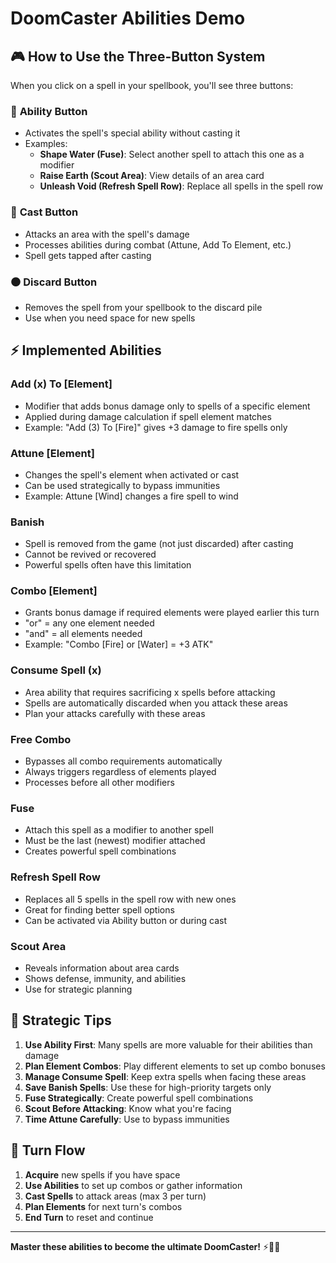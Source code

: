 # DoomCaster Abilities Demo

## 🎮 How to Use the Three-Button System

When you click on a spell in your spellbook, you'll see three buttons:

### 🔵 **Ability Button**
- Activates the spell's special ability without casting it
- Examples:
  - **Shape Water (Fuse)**: Select another spell to attach this one as a modifier
  - **Raise Earth (Scout Area)**: View details of an area card
  - **Unleash Void (Refresh Spell Row)**: Replace all spells in the spell row

### 🔴 **Cast Button**
- Attacks an area with the spell's damage
- Processes abilities during combat (Attune, Add To Element, etc.)
- Spell gets tapped after casting

### ⚫ **Discard Button**
- Removes the spell from your spellbook to the discard pile
- Use when you need space for new spells

## ⚡ Implemented Abilities

### **Add (x) To [Element]**
- Modifier that adds bonus damage only to spells of a specific element
- Applied during damage calculation if spell element matches
- Example: "Add (3) To [Fire]" gives +3 damage to fire spells only

### **Attune [Element]**
- Changes the spell's element when activated or cast
- Can be used strategically to bypass immunities
- Example: Attune [Wind] changes a fire spell to wind

### **Banish**
- Spell is removed from the game (not just discarded) after casting
- Cannot be revived or recovered
- Powerful spells often have this limitation

### **Combo [Element]**
- Grants bonus damage if required elements were played earlier this turn
- "or" = any one element needed
- "and" = all elements needed
- Example: "Combo [Fire] or [Water] = +3 ATK"

### **Consume Spell (x)**
- Area ability that requires sacrificing x spells before attacking
- Spells are automatically discarded when you attack these areas
- Plan your attacks carefully with these areas

### **Free Combo**
- Bypasses all combo requirements automatically
- Always triggers regardless of elements played
- Processes before all other modifiers

### **Fuse**
- Attach this spell as a modifier to another spell
- Must be the last (newest) modifier attached
- Creates powerful spell combinations

### **Refresh Spell Row**
- Replaces all 5 spells in the spell row with new ones
- Great for finding better spell options
- Can be activated via Ability button or during cast

### **Scout Area**
- Reveals information about area cards
- Shows defense, immunity, and abilities
- Use for strategic planning

## 🎯 Strategic Tips

1. **Use Ability First**: Many spells are more valuable for their abilities than damage
2. **Plan Element Combos**: Play different elements to set up combo bonuses
3. **Manage Consume Spell**: Keep extra spells when facing these areas
4. **Save Banish Spells**: Use these for high-priority targets only
5. **Fuse Strategically**: Create powerful spell combinations
6. **Scout Before Attacking**: Know what you're facing
7. **Time Attune Carefully**: Use to bypass immunities

## 🔄 Turn Flow

1. **Acquire** new spells if you have space
2. **Use Abilities** to set up combos or gather information
3. **Cast Spells** to attack areas (max 3 per turn)
4. **Plan Elements** for next turn's combos
5. **End Turn** to reset and continue

---

**Master these abilities to become the ultimate DoomCaster!** ⚡🧙‍♂️ 